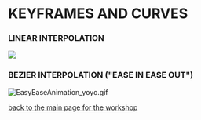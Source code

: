 # KEYFRAMES AND CURVES

### LINEAR INTERPOLATION
![](https://ll-show.s3.amazonaws.com/public/uploads/SimpleAnimation_yoyo.gif)

### BEZIER INTERPOLATION ("EASE IN EASE OUT")
![EasyEaseAnimation_yoyo.gif](https://ll-show.s3.amazonaws.com/public/gened-1042/EasyEaseAnimation_yoyo.gif)


[back to the main page for the workshop](https://resources.learninglab.xyz/simple/projects/gened1042/animation-workshop)